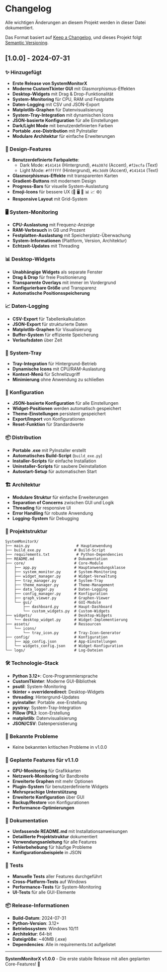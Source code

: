 # Changelog

Alle wichtigen Änderungen an diesem Projekt werden in dieser Datei dokumentiert.

Das Format basiert auf [Keep a Changelog](https://keepachangelog.com/de/1.0.0/),
und dieses Projekt folgt [Semantic Versioning](https://semver.org/spec/v2.0.0.html).

## [1.0.0] - 2024-07-31

### ✨ Hinzugefügt
- **Erste Release von SystemMonitorX**
- **Moderne CustomTkinter GUI** mit Glasmorphismus-Effekten
- **Desktop-Widgets** mit Drag & Drop-Funktionalität
- **System-Monitoring** für CPU, RAM und Festplatte
- **Daten-Logging** mit CSV und JSON-Export
- **Matplotlib-Graphen** für Datenvisualisierung
- **System-Tray-Integration** mit dynamischen Icons
- **JSON-basierte Konfiguration** für alle Einstellungen
- **Dark/Light Mode** mit benutzerdefinierten Farben
- **Portable .exe-Distribution** mit PyInstaller
- **Modulare Architektur** für einfache Erweiterungen

### 🎨 Design-Features
- **Benutzerdefinierte Farbpalette**:
  - Dark Mode: `#141414` (Hintergrund), `#4a307d` (Accent), `#f2ecfa` (Text)
  - Light Mode: `#ffffff` (Hintergrund), `#6c3dd9` (Accent), `#141414` (Text)
- **Glasmorphismus-Effekte** mit transparenten Karten
- **Gradient-Buttons** mit modernem Design
- **Progress-Bars** für visuelle System-Auslastung
- **Emoji-Icons** für bessere UX (🎨 🖥️ 💾 📊 📈 ⚙️)
- **Responsive Layout** mit Grid-System

### 🖥️ System-Monitoring
- **CPU-Auslastung** mit Frequenz-Anzeige
- **RAM-Verbrauch** in GB und Prozent
- **Festplatten-Auslastung** mit Speicherplatz-Überwachung
- **System-Informationen** (Plattform, Version, Architektur)
- **Echtzeit-Updates** mit Threading

### 📊 Desktop-Widgets
- **Unabhängige Widgets** als separate Fenster
- **Drag & Drop** für freie Positionierung
- **Transparente Overlays** mit immer im Vordergrund
- **Konfigurierbare Größe** und Transparenz
- **Automatische Positionsspeicherung**

### 📈 Daten-Logging
- **CSV-Export** für Tabellenkalkulation
- **JSON-Export** für strukturierte Daten
- **Matplotlib-Graphen** für Visualisierung
- **Buffer-System** für effiziente Speicherung
- **Verlaufsdaten** über Zeit

### 🎯 System-Tray
- **Tray-Integration** für Hintergrund-Betrieb
- **Dynamische Icons** mit CPU/RAM-Auslastung
- **Kontext-Menü** für Schnellzugriff
- **Minimierung** ohne Anwendung zu schließen

### 🔧 Konfiguration
- **JSON-basierte Konfiguration** für alle Einstellungen
- **Widget-Positionen** werden automatisch gespeichert
- **Theme-Einstellungen** persistent gespeichert
- **Export/Import** von Konfigurationen
- **Reset-Funktion** für Standardwerte

### 📦 Distribution
- **Portable .exe** mit PyInstaller erstellt
- **Automatisches Build-Script** (`build_exe.py`)
- **Installer-Scripts** für einfache Installation
- **Uninstaller-Scripts** für saubere Deinstallation
- **Autostart-Setup** für automatischen Start

### 🏗️ Architektur
- **Modulare Struktur** für einfache Erweiterungen
- **Separation of Concerns** zwischen GUI und Logik
- **Threading** für responsive UI
- **Error Handling** für robuste Anwendung
- **Logging-System** für Debugging

### 📁 Projektstruktur
```
SystemMonitorX/
├── main.py                     # Hauptanwendung
├── build_exe.py               # Build-Script
├── requirements.txt            # Python-Dependencies
├── README.md                  # Dokumentation
├── core/                      # Core-Module
│   ├── app.py                 # Hauptanwendungsklasse
│   ├── system_monitor.py      # System-Monitoring
│   ├── widget_manager.py      # Widget-Verwaltung
│   ├── tray_manager.py        # System-Tray
│   ├── theme_manager.py       # Theme-Management
│   ├── data_logger.py         # Daten-Logging
│   ├── config_manager.py      # Konfiguration
│   ├── graph_viewer.py        # Graphen-Viewer
│   └── gui/                   # GUI-Module
│       ├── dashboard.py       # Haupt-Dashboard
│       └── custom_widgets.py  # Custom-Widgets
├── widgets/                   # Desktop-Widgets
│   └── desktop_widget.py      # Widget-Implementierung
├── assets/                    # Ressourcen
│   └── icons/
│       └── tray_icon.py       # Tray-Icon-Generator
├── config/                    # Konfiguration
│   ├── app_config.json        # App-Einstellungen
│   └── widgets_config.json    # Widget-Konfiguration
└── logs/                      # Log-Dateien
```

### 🛠️ Technologie-Stack
- **Python 3.12+**: Core-Programmiersprache
- **CustomTkinter**: Moderne GUI-Bibliothek
- **psutil**: System-Monitoring
- **tkinter + overrideredirect**: Desktop-Widgets
- **threading**: Hintergrund-Updates
- **pyinstaller**: Portable .exe-Erstellung
- **pystray**: System-Tray-Integration
- **Pillow (PIL)**: Icon-Erstellung
- **matplotlib**: Datenvisualisierung
- **JSON/CSV**: Datenpersistierung

### 🐛 Bekannte Probleme
- Keine bekannten kritischen Probleme in v1.0.0

### 🔮 Geplante Features für v1.1.0
- **GPU-Monitoring** für Grafikkarten
- **Netzwerk-Monitoring** für Bandbreite
- **Erweiterte Graphen** mit mehr Optionen
- **Plugin-System** für benutzerdefinierte Widgets
- **Mehrsprachige Unterstützung**
- **Erweiterte Konfiguration** über GUI
- **Backup/Restore** von Konfigurationen
- **Performance-Optimierungen**

### 📝 Dokumentation
- **Umfassende README.md** mit Installationsanweisungen
- **Detaillierte Projektstruktur** dokumentiert
- **Verwendungsanleitung** für alle Features
- **Fehlerbehebung** für häufige Probleme
- **Konfigurationsbeispiele** in JSON

### 🧪 Tests
- **Manuelle Tests** aller Features durchgeführt
- **Cross-Platform-Tests** auf Windows
- **Performance-Tests** für System-Monitoring
- **UI-Tests** für alle GUI-Elemente

### 📦 Release-Informationen
- **Build-Datum**: 2024-07-31
- **Python-Version**: 3.12+
- **Betriebssystem**: Windows 10/11
- **Architektur**: 64-bit
- **Dateigröße**: ~40MB (.exe)
- **Dependencies**: Alle in requirements.txt aufgelistet

---

**SystemMonitorX v1.0.0** - Die erste stabile Release mit allen geplanten Core-Features! 🚀 